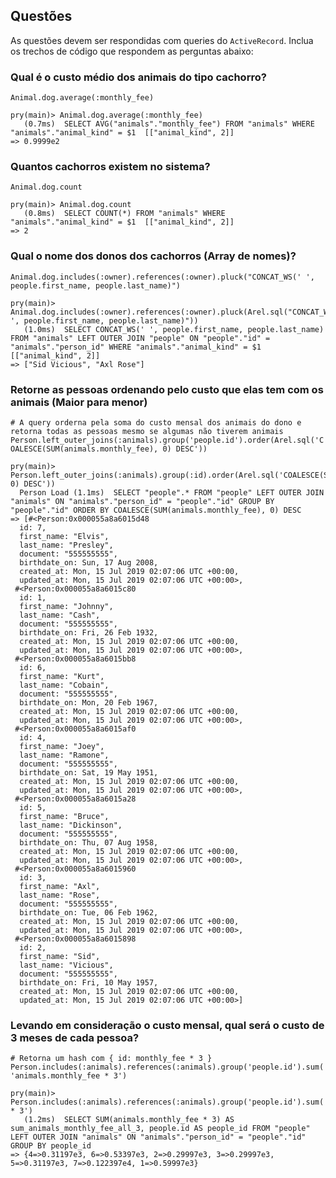 ## Questões

As questões devem ser respondidas com queries do `ActiveRecord`.
Inclua os trechos de código que respondem as perguntas abaixo:

### Qual é o custo médio dos animais do tipo cachorro?
`Animal.dog.average(:monthly_fee)`

```
pry(main)> Animal.dog.average(:monthly_fee)
   (0.7ms)  SELECT AVG("animals"."monthly_fee") FROM "animals" WHERE "animals"."animal_kind" = $1  [["animal_kind", 2]]
=> 0.9999e2
```

### Quantos cachorros existem no sistema?
`Animal.dog.count`

```
pry(main)> Animal.dog.count
   (0.8ms)  SELECT COUNT(*) FROM "animals" WHERE "animals"."animal_kind" = $1  [["animal_kind", 2]]
=> 2
```

### Qual o nome dos donos dos cachorros (Array de nomes)?
`Animal.dog.includes(:owner).references(:owner).pluck("CONCAT_WS(' ', people.first_name, people.last_name)")`

```
pry(main)> Animal.dog.includes(:owner).references(:owner).pluck(Arel.sql("CONCAT_WS(' ', people.first_name, people.last_name)"))
   (1.0ms)  SELECT CONCAT_WS(' ', people.first_name, people.last_name) FROM "animals" LEFT OUTER JOIN "people" ON "people"."id" = "animals"."person_id" WHERE "animals"."animal_kind" = $1  [["animal_kind", 2]]
=> ["Sid Vicious", "Axl Rose"]
```

### Retorne as pessoas ordenando pelo custo que elas tem com os animais (Maior para menor)

`# A query orderna pela soma do custo mensal dos animais do dono e retorna todas as pessoas mesmo se algumas não tiverem animais`
`Person.left_outer_joins(:animals).group('people.id').order(Arel.sql('COALESCE(SUM(animals.monthly_fee), 0) DESC'))`

```
pry(main)> Person.left_outer_joins(:animals).group(:id).order(Arel.sql('COALESCE(SUM(animals.monthly_fee), 0) DESC'))
  Person Load (1.1ms)  SELECT "people".* FROM "people" LEFT OUTER JOIN "animals" ON "animals"."person_id" = "people"."id" GROUP BY "people"."id" ORDER BY COALESCE(SUM(animals.monthly_fee), 0) DESC
=> [#<Person:0x000055a8a6015d48
  id: 7,
  first_name: "Elvis",
  last_name: "Presley",
  document: "555555555",
  birthdate_on: Sun, 17 Aug 2008,
  created_at: Mon, 15 Jul 2019 02:07:06 UTC +00:00,
  updated_at: Mon, 15 Jul 2019 02:07:06 UTC +00:00>,
 #<Person:0x000055a8a6015c80
  id: 1,
  first_name: "Johnny",
  last_name: "Cash",
  document: "555555555",
  birthdate_on: Fri, 26 Feb 1932,
  created_at: Mon, 15 Jul 2019 02:07:06 UTC +00:00,
  updated_at: Mon, 15 Jul 2019 02:07:06 UTC +00:00>,
 #<Person:0x000055a8a6015bb8
  id: 6,
  first_name: "Kurt",
  last_name: "Cobain",
  document: "555555555",
  birthdate_on: Mon, 20 Feb 1967,
  created_at: Mon, 15 Jul 2019 02:07:06 UTC +00:00,
  updated_at: Mon, 15 Jul 2019 02:07:06 UTC +00:00>,
 #<Person:0x000055a8a6015af0
  id: 4,
  first_name: "Joey",
  last_name: "Ramone",
  document: "555555555",
  birthdate_on: Sat, 19 May 1951,
  created_at: Mon, 15 Jul 2019 02:07:06 UTC +00:00,
  updated_at: Mon, 15 Jul 2019 02:07:06 UTC +00:00>,
 #<Person:0x000055a8a6015a28
  id: 5,
  first_name: "Bruce",
  last_name: "Dickinson",
  document: "555555555",
  birthdate_on: Thu, 07 Aug 1958,
  created_at: Mon, 15 Jul 2019 02:07:06 UTC +00:00,
  updated_at: Mon, 15 Jul 2019 02:07:06 UTC +00:00>,
 #<Person:0x000055a8a6015960
  id: 3,
  first_name: "Axl",
  last_name: "Rose",
  document: "555555555",
  birthdate_on: Tue, 06 Feb 1962,
  created_at: Mon, 15 Jul 2019 02:07:06 UTC +00:00,
  updated_at: Mon, 15 Jul 2019 02:07:06 UTC +00:00>,
 #<Person:0x000055a8a6015898
  id: 2,
  first_name: "Sid",
  last_name: "Vicious",
  document: "555555555",
  birthdate_on: Fri, 10 May 1957,
  created_at: Mon, 15 Jul 2019 02:07:06 UTC +00:00,
  updated_at: Mon, 15 Jul 2019 02:07:06 UTC +00:00>]
```

### Levando em consideração o custo mensal, qual será o custo de 3 meses de cada pessoa?

`# Retorna um hash com { id: monthly_fee * 3 }`
`Person.includes(:animals).references(:animals).group('people.id').sum('animals.monthly_fee * 3')`

```
pry(main)> Person.includes(:animals).references(:animals).group('people.id').sum('animals.monthly_fee * 3')
   (1.2ms)  SELECT SUM(animals.monthly_fee * 3) AS sum_animals_monthly_fee_all_3, people.id AS people_id FROM "people" LEFT OUTER JOIN "animals" ON "animals"."person_id" = "people"."id" GROUP BY people_id
=> {4=>0.31197e3, 6=>0.53397e3, 2=>0.29997e3, 3=>0.29997e3, 5=>0.31197e3, 7=>0.122397e4, 1=>0.59997e3}
```

